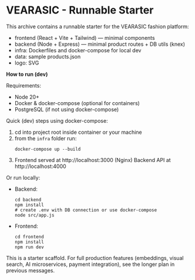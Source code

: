 # VEARASIC - Runnable Starter

This archive contains a runnable starter for the VEARASIC fashion platform:
- frontend (React + Vite + Tailwind) — minimal components
- backend (Node + Express) — minimal product routes + DB utils (knex)
- infra: Dockerfiles and docker-compose for local dev
- data: sample products.json
- logo: SVG

**How to run (dev)**

Requirements:
- Node 20+
- Docker & docker-compose (optional for containers)
- PostgreSQL (if not using docker-compose)

Quick (dev) steps using docker-compose:
1. cd into project root inside container or your machine
2. from the `infra` folder run:
   ```
   docker-compose up --build
   ```
3. Frontend served at http://localhost:3000 (Nginx)
   Backend API at http://localhost:4000

Or run locally:
- Backend:
  ```
  cd backend
  npm install
  # create .env with DB connection or use docker-compose
  node src/app.js
  ```
- Frontend:
  ```
  cd frontend
  npm install
  npm run dev
  ```

This is a starter scaffold. For full production features (embeddings, visual search, AI microservices, payment integration), see the longer plan in previous messages.
